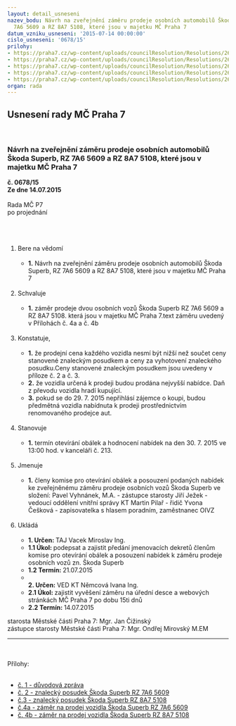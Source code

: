 ```yaml
---
layout: detail_usneseni
nazev_bodu: Návrh na zveřejnění záměru prodeje osobních automobilů Škoda Superb, RZ
  7A6 5609 a RZ 8A7 5108, které jsou v majetku MČ Praha 7
datum_vzniku_usneseni: '2015-07-14 00:00:00'
cislo_usneseni: '0678/15'
prilohy:
- https://praha7.cz/wp-content/uploads/councilResolution/Resolutions/26171/44-15-%c4%8d_1-DZ-14_7_15_-_776.doc
- https://praha7.cz/wp-content/uploads/councilResolution/Resolutions/26171/678_15_pril2.pdf
- https://praha7.cz/wp-content/uploads/councilResolution/Resolutions/26171/678_15_pril3.pdf
- https://praha7.cz/wp-content/uploads/councilResolution/Resolutions/26171/44-15-p%c5%99%c3%adloha%c4%8d.4a_-_z%c3%a1m%c4%9br7a6.doc
- https://praha7.cz/wp-content/uploads/councilResolution/Resolutions/26171/44-15-p%c5%99%c3%adloha%c4%8d.4b_-_z%c3%a1m%c4%9br8a7.doc
organ: rada
---
```

<div id="ucUsn_pList" class="usn">
	<span><h2>Usnesení rady MČ Praha 7 </h2>
<br></span><div class="standBody">
<span><h3>Návrh na zveřejnění záměru prodeje osobních automobilů Škoda Superb, RZ 7A6 5609 a RZ 8A7 5108, které jsou v majetku MČ Praha 7</h3></span><div class="center">
		<strong>č. 0678/15</strong><br>
	</div>
<div class="center">
		<strong>Ze dne 14.07.2015</strong><br><br>
	</div>Rada MČ P7<br>po projednání<br><br><br><ol>
<br><li>Bere na vědomí<br><ul>
<br><li>
<strong>1.</strong> Návrh na zveřejnění záměru prodeje osobních automobilů Škoda Superb, RZ 7A6 5609 a RZ 8A7 5108, které jsou v majetku MČ Praha 7</li>
</ul>
<br>
</li>
<li>Schvaluje<br><ul>
<br><li>
<strong>1.</strong> záměr prodeje dvou osobních vozů Škoda Superb RZ 7A6 5609 a RZ 8A7 5108. která jsou v majetku MČ Praha 7.text záměru uvedený v Přílohách č. 4a a č. 4b</li>
</ul>
<br>
</li>
<li>Konstatuje,<br><ul>
<br><li>
<strong>1.</strong> že prodejní cena každého vozidla nesmí být nižší než součet ceny stanovené znaleckým posudkem a ceny za vyhotovení znaleckého posudku.Ceny stanovené znaleckým posudkem jsou uvedeny v příloze č. 2 a č. 3.<br>
</li>
<li>
<strong>2.</strong> že vozidla určená k prodeji budou prodána nejvyšší nabídce. Daň z převodu vozidla hradí kupující.<br>
</li>
<li>
<strong>3.</strong> pokud se do 29. 7. 2015 nepřihlásí zájemce o koupi, budou předmětná vozidla nabídnuta k prodeji prostřednictvím renomovaného prodejce aut.</li>
</ul>
<br>
</li>
<li>Stanovuje<br><ul>
<br><li>
<strong>1.</strong> termín otevírání obálek a hodnocení nabídek na den 30. 7. 2015 ve 13:00 hod. v kanceláři č. 213. </li>
</ul>
<br>
</li>
<li>Jmenuje<br><ul>
<br><li>
<strong>1.</strong> členy komise pro otevírání obálek a posouzení podaných nabídek ke zveřejněnému záměru prodeje osobních vozů Škoda Superb ve složení: Pavel Vyhnánek, M.A. - zástupce starosty Jiří Ježek - vedoucí oddělení vnitřní správy KT Martin Pilař - řidič Yvona Češková - zapisovatelka s hlasem poradním, zaměstnanec OIVZ </li>
</ul>
<br>
</li>
<li>Ukládá<br><ul>
<br><li>
<strong>1. Určen: </strong>TAJ Vacek Miroslav Ing.<br>
</li>
<li>
<strong>1.1 Úkol: </strong>podepsat a zajistit předání jmenovacích dekretů členům komise pro otevírání obálek a posouzení nabídek k záměru prodeje osobních vozů zn. Škoda Superb <br>
</li>
<li>
<strong>1.2 Termín: </strong>21.07.2015<br>
</li>
<li>
<strong><br>2. Určen: </strong>VED KT Němcová Ivana Ing.<br>
</li>
<li>
<strong>2.1 Úkol: </strong>zajistit vyvěšení záměru na úřední desce a webových stránkách MČ Praha 7 po dobu 15ti dnů<br>
</li>
<li>
<strong>2.2 Termín: </strong>14.07.2015</li>
</ul>
</li>
</ol>starosta Městské části Praha 7: Mgr. Jan Čižinský<br>zástupce starosty Městské části Praha 7: Mgr. Ondřej Mirovský M.EM <br><hr>
<br><br>Přílohy: <br><ul>
<br><li>
<a href="/zdroj.aspx?typ=4&amp;id=64851&amp;sh=946074037" target="_blank" title="Odkaz na soubor - 25 kB - nové okno">č. 1 - důvodová zpráva</a> <br>
</li>
<li>
<a href="/zdroj.aspx?typ=4&amp;Id=64898&amp;sh=1477629973" target="_blank" title="Odkaz na soubor - 3,6 MB - nové okno">č. 2 - znalecký posudek Škoda Superb RZ 7A6 5609</a>  <br>
</li>
<li>
<a href="/zdroj.aspx?typ=4&amp;Id=64899&amp;sh=1477532725" target="_blank" title="Odkaz na soubor - 3,3 MB - nové okno">č.3 - znalecký posudek Škoda Superb RZ 8A7 5108</a><br>
</li>
<li>
<a href="/zdroj.aspx?typ=4&amp;id=64852&amp;sh=946177493" target="_blank" title="Odkaz na soubor - 355 kB - nové okno">č.4a - záměr na prodej vozidla Škoda Superb RZ 7A6 5609</a> <br>
</li>
<li>
<a href="/zdroj.aspx?typ=4&amp;id=64853&amp;sh=946080245" target="_blank" title="Odkaz na soubor - 355 kB - nové okno">č. 4b - záměr na prodej vozidla Škoda Superb RZ 8A7 5108</a> </li>
</ul>
</div>
</div>